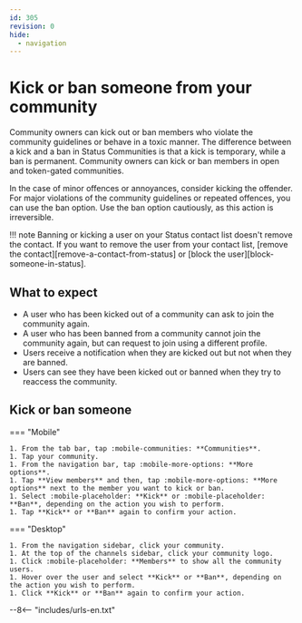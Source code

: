 ```yaml
---
id: 305
revision: 0
hide:
  - navigation
---
```


# Kick or ban someone from your community

Community owners can kick out or ban members who violate the community guidelines or behave in a toxic manner. The difference between a kick and a ban in Status Communities is that a kick is temporary, while a ban is permanent. Community owners can kick or ban members in open and token-gated communities.

In the case of minor offences or annoyances, consider kicking the offender. For major violations of the community guidelines or repeated offences, you can use the ban option. Use the ban option cautiously, as this action is irreversible.

!!! note
    Banning or kicking a user on your Status contact list doesn't remove the contact. If you want to remove the user from your contact list, [remove the contact][remove-a-contact-from-status] or [block the user][block-someone-in-status].

## What to expect

- A user who has been kicked out of a community can ask to join the community again.
- A user who has been banned from a community cannot join the community again, but can request to join using a different profile.
- Users receive a notification when they are kicked out but not when they are banned.
- Users can see they have been kicked out or banned when they try to reaccess the community.

## Kick or ban someone

=== "Mobile"

    1. From the tab bar, tap :mobile-communities: **Communities**.
    1. Tap your community.
    1. From the navigation bar, tap :mobile-more-options: **More options**.
    1. Tap **View members** and then, tap :mobile-more-options: **More options** next to the member you want to kick or ban.
    1. Select :mobile-placeholder: **Kick** or :mobile-placeholder: **Ban**, depending on the action you wish to perform.
    1. Tap **Kick** or **Ban** again to confirm your action.

=== "Desktop"

    1. From the navigation sidebar, click your community.
    1. At the top of the channels sidebar, click your community logo.
    1. Click :mobile-placeholder: **Members** to show all the community users.
    1. Hover over the user and select **Kick** or **Ban**, depending on the action you wish to perform.
    1. Click **Kick** or **Ban** again to confirm your action.

--8<-- "includes/urls-en.txt"
